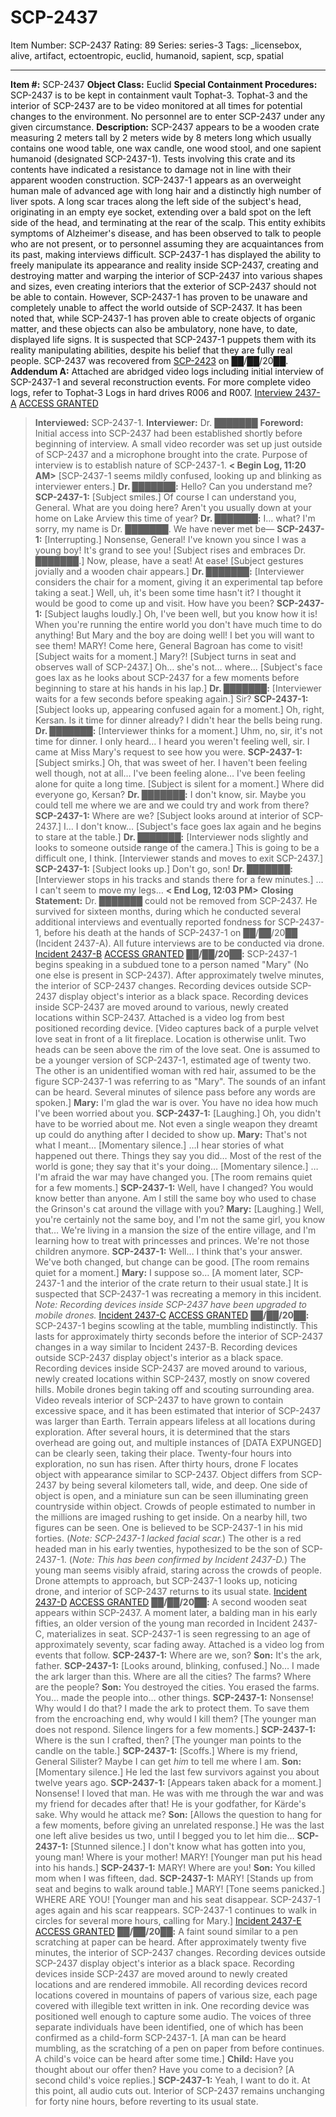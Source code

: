 # SCP-2437
Item Number: SCP-2437
Rating: 89
Series: series-3
Tags: _licensebox, alive, artifact, ectoentropic, euclid, humanoid, sapient, scp, spatial

---

**Item #:** SCP-2437
**Object Class:** Euclid
**Special Containment Procedures:** SCP-2437 is to be kept in containment vault Tophat-3. Tophat-3 and the interior of SCP-2437 are to be video monitored at all times for potential changes to the environment. No personnel are to enter SCP-2437 under any given circumstance.
**Description:** SCP-2437 appears to be a wooden crate measuring 2 meters tall by 2 meters wide by 8 meters long which usually contains one wood table, one wax candle, one wood stool, and one sapient humanoid (designated SCP-2437-1). Tests involving this crate and its contents have indicated a resistance to damage not in line with their apparent wooden construction.
SCP-2437-1 appears as an overweight human male of advanced age with long hair and a distinctly high number of liver spots. A long scar traces along the left side of the subject's head, originating in an empty eye socket, extending over a bald spot on the left side of the head, and terminating at the rear of the scalp. This entity exhibits symptoms of Alzheimer's disease, and has been observed to talk to people who are not present, or to personnel assuming they are acquaintances from its past, making interviews difficult.
SCP-2437-1 has displayed the ability to freely manipulate its appearance and reality inside SCP-2437, creating and destroying matter and warping the interior of SCP-2437 into various shapes and sizes, even creating interiors that the exterior of SCP-2437 should not be able to contain. However, SCP-2437-1 has proven to be unaware and completely unable to affect the world outside of SCP-2437.
It has been noted that, while SCP-2437-1 has proven able to create objects of organic matter, and these objects can also be ambulatory, none have, to date, displayed life signs. It is suspected that SCP-2437-1 puppets them with its reality manipulating abilities, despite his belief that they are fully real people.
SCP-2437 was recovered from [SCP-2423](/scp-2423) on ██/██/20██.
**Addendum A:** Attached are abridged video logs including initial interview of SCP-2437-1 and several reconstruction events. For more complete video logs, refer to Tophat-3 Logs in hard drives R006 and R007.
[Interview 2437-A](javascript:;)
[ACCESS GRANTED](javascript:;)
> **Interviewed:** SCP-2437-1.
> **Interviewer:** Dr. ███████
> **Foreword:** Initial access into SCP-2437 had been established shortly before beginning of interview. A small video recorder was set up just outside of SCP-2437 and a microphone brought into the crate. Purpose of interview is to establish nature of SCP-2437-1.
> **< Begin Log, 11:20 AM>**
> [SCP-2437-1 seems mildly confused, looking up and blinking as interviewer enters.]
> **Dr. ███████:** Hello? Can you understand me?
> **SCP-2437-1:** [Subject smiles.] Of course I can understand you, General. What are you doing here? Aren't you usually down at your home on Lake Arview this time of year?
> **Dr. ███████:** I… what? I'm sorry, my name is Dr. ███████. We have never met be—
> **SCP-2437-1:** [Interrupting.] Nonsense, General! I've known you since I was a young boy! It's grand to see you! [Subject rises and embraces Dr. ███████.] Now, please, have a seat! At ease! [Subject gestures jovially and a wooden chair appears.]
> **Dr. ███████:** [Interviewer considers the chair for a moment, giving it an experimental tap before taking a seat.] Well, uh, it's been some time hasn't it? I thought it would be good to come up and visit. How have you been?
> **SCP-2437-1:** [Subject laughs loudly.] Oh, I've been well, but you know how it is! When you're running the entire world you don't have much time to do anything! But Mary and the boy are doing well! I bet you will want to see them! MARY! Come here, General Bagroan has come to visit! [Subject waits for a moment.] Mary?! [Subject turns in seat and observes wall of SCP-2437.] Oh… she's not… where… [Subject's face goes lax as he looks about SCP-2437 for a few moments before beginning to stare at his hands in his lap.]
> **Dr. ███████:** [Interviewer waits for a few seconds before speaking again.] Sir?
> **SCP-2437-1:** [Subject looks up, appearing confused again for a moment.] Oh, right, Kersan. Is it time for dinner already? I didn't hear the bells being rung.
> **Dr. ███████:** [Interviewer thinks for a moment.] Uhm, no, sir, it's not time for dinner. I only heard… I heard you weren't feeling well, sir. I came at Miss Mary's request to see how you were.
> **SCP-2437-1:** [Subject smirks.] Oh, that was sweet of her. I haven't been feeling well though, not at all… I've been feeling alone… I've been feeling alone for quite a long time. [Subject is silent for a moment.] Where did everyone go, Kersan?
> **Dr. ███████:** I don't know, sir. Maybe you could tell me where we are and we could try and work from there?
> **SCP-2437-1:** Where are we? [Subject looks around at interior of SCP-2437.] I… I don't know… [Subject's face goes lax again and he begins to stare at the table.]
> **Dr. ███████:** [Interviewer nods slightly and looks to someone outside range of the camera.] This is going to be a difficult one, I think. [Interviewer stands and moves to exit SCP-2437.]
> **SCP-2437-1:** [Subject looks up.] Don't go, son!
> **Dr. ███████:** [Interviewer stops in his tracks and stands there for a few minutes.] …I can't seem to move my legs…
> **< End Log, 12:03 PM>**
> **Closing Statement:** Dr. ███████ could not be removed from SCP-2437. He survived for sixteen months, during which he conducted several additional interviews and eventually reported fondness for SCP-2437-1, before his death at the hands of SCP-2437-1 on ██/██/20██ (Incident 2437-A). All future interviews are to be conducted via drone.
[Incident 2437-B](javascript:;)
[ACCESS GRANTED](javascript:;)
**██/██/20██:** SCP-2437-1 begins speaking in a subdued tone to a person named "Mary" (No one else is present in SCP-2437). After approximately twelve minutes, the interior of SCP-2437 changes. Recording devices outside SCP-2437 display object's interior as a black space. Recording devices inside SCP-2437 are moved around to various, newly created locations within SCP-2437. Attached is a video log from best positioned recording device.
> [Video captures back of a purple velvet love seat in front of a lit fireplace. Location is otherwise unlit. Two heads can be seen above the rim of the love seat. One is assumed to be a younger version of SCP-2437-1, estimated age of twenty two. The other is an unidentified woman with red hair, assumed to be the figure SCP-2437-1 was referring to as "Mary". The sounds of an infant can be heard. Several minutes of silence pass before any words are spoken.]
> **Mary:** I'm glad the war is over. You have no idea how much I've been worried about you.
> **SCP-2437-1:** [Laughing.] Oh, you didn't have to be worried about me. Not even a single weapon they dreamt up could do anything after I decided to show up.
> **Mary:** That's not what I meant… [Momentary silence.] …I hear stories of what happened out there. Things they say you did… Most of the rest of the world is gone; they say that it's your doing… [Momentary silence.] …I'm afraid the war may have changed you.
> [The room remains quiet for a few moments.]
> **SCP-2437-1:** Well, have I changed? You would know better than anyone. Am I still the same boy who used to chase the Grinson's cat around the village with you?
> **Mary:** [Laughing.] Well, you're certainly not the same boy, and I'm not the same girl, you know that… We're living in a mansion the size of the entire village, and I'm learning how to treat with princesses and princes. We're not those children anymore.
> **SCP-2437-1:** Well… I think that's your answer. We've both changed, but change can be good.
> [The room remains quiet for a moment.]
> **Mary:** I suppose so…
> [A moment later, SCP-2437-1 and the interior of the crate return to their usual state.]
It is suspected that SCP-2437-1 was recreating a memory in this incident.
_Note: Recording devices inside SCP-2437 have been upgraded to mobile drones._
[Incident 2437-C](javascript:;)
[ACCESS GRANTED](javascript:;)
**██/██/20██:** SCP-2437-1 begins scowling at the table, mumbling indistinctly. This lasts for approximately thirty seconds before the interior of SCP-2437 changes in a way similar to Incident 2437-B. Recording devices outside SCP-2437 display object's interior as a black space. Recording devices inside SCP-2437 are moved around to various, newly created locations within SCP-2437, mostly on snow covered hills. Mobile drones begin taking off and scouting surrounding area. Video reveals interior of SCP-2437 to have grown to contain excessive space, and it has been estimated that interior of SCP-2437 was larger than Earth.
Terrain appears lifeless at all locations during exploration. After several hours, it is determined that the stars overhead are going out, and multiple instances of [DATA EXPUNGED] can be clearly seen, taking their place. Twenty-four hours into exploration, no sun has risen.
After thirty hours, drone F locates object with appearance similar to SCP-2437. Object differs from SCP-2437 by being several kilometers tall, wide, and deep. One side of object is open, and a miniature sun can be seen illuminating green countryside within object. Crowds of people estimated to number in the millions are imaged rushing to get inside.
On a nearby hill, two figures can be seen. One is believed to be SCP-2437-1 in his mid forties. (_Note: SCP-2437-1 lacked facial scar._) The other is a red headed man in his early twenties, hypothesized to be the son of SCP-2437-1. (_Note: This has been confirmed by Incident 2437-D._) The young man seems visibly afraid, staring across the crowds of people. Drone attempts to approach, but SCP-2437-1 looks up, noticing drone, and interior of SCP-2437 returns to its usual state.
[Incident 2437-D](javascript:;)
[ACCESS GRANTED](javascript:;)
**██/██/20██:** A second wooden seat appears within SCP-2437. A moment later, a balding man in his early fifties, an older version of the young man recorded in Incident 2437-C, materializes in seat. SCP-2437-1 is seen regressing to an age of approximately seventy, scar fading away. Attached is a video log from events that follow.
> **SCP-2437-1:** Where are we, son?
> **Son:** It's the ark, father.
> **SCP-2437-1:** [Looks around, blinking, confused.] No… I made the ark larger than this. Where are all the cities? The farms? Where are the people?
> **Son:** You destroyed the cities. You erased the farms. You… made the people into… other things.
> **SCP-2437-1:** Nonsense! Why would I do that? I made the ark to protect them. To save them from the encroaching end, why would I kill them?
> [The younger man does not respond. Silence lingers for a few moments.]
> **SCP-2437-1:** Where is the sun I crafted, then?
> [The younger man points to the candle on the table.]
> **SCP-2437-1:** [Scoffs.] Where is my friend, General Silister? Maybe I can get _him_ to tell me where I am.
> **Son:** [Momentary silence.] He led the last few survivors against you about twelve years ago.
> **SCP-2437-1:** [Appears taken aback for a moment.] Nonsense! I loved that man. He was with me through the war and was my friend for decades after that! He is your godfather, for Kärde's sake. Why would he attack me?
> **Son:** [Allows the question to hang for a few moments, before giving an unrelated response.] He was the last one left alive besides us two, until I begged you to let him die…
> **SCP-2437-1:** [Stunned silence.] I don't know what has gotten into you, young man! Where is your mother! MARY!
> [Younger man put his head into his hands.]
> **SCP-2437-1:** MARY! Where are you!
> **Son:** You killed mom when I was fifteen, dad.
> **SCP-2437-1:** MARY! [Stands up from seat and begins to walk around table.] MARY! [Tone seems panicked.] WHERE ARE YOU!
> [Younger man and his seat disappear. SCP-2437-1 ages again and his scar reappears. SCP-2437-1 continues to walk in circles for several more hours, calling for Mary.]
[Incident 2437-E](javascript:;)
[ACCESS GRANTED](javascript:;)
**██/██/20██:** A faint sound similar to a pen scratching at paper can be heard. After approximately twenty five minutes, the interior of SCP-2437 changes. Recording devices outside SCP-2437 display object's interior as a black space. Recording devices inside SCP-2437 are moved around to newly created locations and are rendered immobile. All recording devices record locations covered in mountains of papers of various size, each page covered with illegible text written in ink. One recording device was positioned well enough to capture some audio. The voices of three separate individuals have been identified, one of which has been confirmed as a child-form SCP-2437-1.
> [A man can be heard mumbling, as the scratching of a pen on paper from before continues. A child's voice can be heard after some time.]
> **Child:** Have you thought about our offer then? Have you come to a decision?
> [A second child's voice replies.]
> **SCP-2437-1:** Yeah, I want to do it.
At this point, all audio cuts out. Interior of SCP-2437 remains unchanging for forty nine hours, before reverting to its usual state.